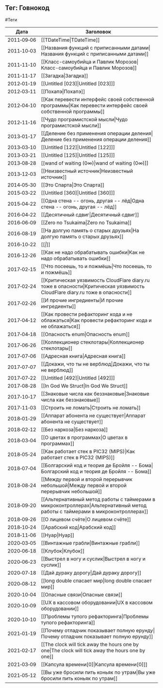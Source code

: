 ## Тег: Говнокод
#Теги

| Дата | Заголовок |
| --- | --- |
| 2011&#8209;09&#8209;06 | [[TDateTime\|TDateTime]] |
| 2011&#8209;10&#8209;03 | [[Названия функций с приписанными датами\|Названия функций с приписанными датами]] |
| 2011&#8209;11&#8209;10 | [[Класс-самоубийца и Павлик Морозов\|Класс-самоубийца и Павлик Морозов]] |
| 2011&#8209;11&#8209;17 | [[Загадка\|Загадка]] |
| 2012&#8209;01&#8209;19 | [[Untitled [023]\|Untitled [023]]] |
| 2012&#8209;03&#8209;11 | [[Похапэ\|Похапэ]] |
| 2012&#8209;04&#8209;10 | [[Как перевести интерфейс своей собственной программы\|Как перевести интерфейс своей собственной программы]] |
| 2012&#8209;11&#8209;16 | [[Чудо програмистской мысли\|Чудо програмистской мысли]] |
| 2013&#8209;01&#8209;17 | [[Деление без применения операции деления\|Деление без применения операции деления]] |
| 2013&#8209;03&#8209;10 | [[Untitled [122]\|Untitled [122]]] |
| 2013&#8209;03&#8209;21 | [[Untitled [125]\|Untitled [125]]] |
| 2013&#8209;08&#8209;28 | [[wand of waiting (0∞)\|wand of waiting (0∞)]] |
| 2013&#8209;12&#8209;03 | [[Неизвестный источник\|Неизвестный источник]] |
| 2014&#8209;05&#8209;30 | [[Это Спарта\|Это Спарта]] |
| 2015&#8209;03&#8209;22 | [[Untitled [360]\|Untitled [360]]] |
| 2015&#8209;04&#8209;22 | [[Одна стена -- огонь, другая -- лёд\|Одна стена -- огонь, другая -- лёд]] |
| 2016&#8209;04&#8209;22 | [[Десятичный сдвиг\|Десятичный сдвиг]] |
| 2016&#8209;06&#8209;09 | [[Zero no Tsukaima\|Zero no Tsukaima]] |
| 2016&#8209;08&#8209;19 | [[На долгую память о старых друзьях\|На долгую память о старых друзьях]] |
| 2016&#8209;10&#8209;22 | [[_\|_]] |
| 2016&#8209;12&#8209;26 | [[Как не надо обрабатывать ошибки\|Как не надо обрабатывать ошибки]] |
| 2017&#8209;02&#8209;15 | [[Что посеешь, то и пожмёшь\|Что посеешь, то и пожмёшь]] |
| 2017&#8209;02&#8209;24 | [[Критическая уязвимость CloudFlare diary.ru тоже в опасности\|Критическая уязвимость CloudFlare diary.ru тоже в опасности]] |
| 2017&#8209;02&#8209;26 | [[И прочие ингредиенты\|И прочие ингредиенты]] |
| 2017&#8209;04&#8209;12 | [[Как провести рефакторинг кода и не облажаться\|Как провести рефакторинг кода и не облажаться]] |
| 2017&#8209;04&#8209;18 | [[Опасность enum\|Опасность enum]] |
| 2017&#8209;06&#8209;26 | [[Коллекционер стеклотары\|Коллекционер стеклотары]] |
| 2017&#8209;07&#8209;06 | [[Адресная книга\|Адресная книга]] |
| 2017&#8209;07&#8209;07 | [[Докажи, что ты не верблюд\|Докажи, что ты не верблюд]] |
| 2017&#8209;07&#8209;22 | [[Untitled [492]\|Untitled [492]]] |
| 2017&#8209;08&#8209;28 | [[In God We Struct\|In God We Struct]] |
| 2017&#8209;10&#8209;17 | [[Знаковые числа как беззнаковые\|Знаковые числа как беззнаковые]] |
| 2017&#8209;11&#8209;03 | [[Строить не ломать\|Строить не ломать]] |
| 2018&#8209;01&#8209;29 | [[Аппарат абонента не существует\|Аппарат абонента не существует]] |
| 2018&#8209;02&#8209;12 | [[Без наркоза\|Без наркоза]] |
| 2018&#8209;03&#8209;04 | [[О цветах в программах\|О цветах в программах]] |
| 2018&#8209;05&#8209;24 | [[Как работает стек в PIC32 (MIPS)\|Как работает стек в PIC32 (MIPS)]] |
| 2018&#8209;07&#8209;04 | [[Болгарский код и теория де Бройля -- Бома\|Болгарский код и теория де Бройля -- Бома]] |
| 2018&#8209;08&#8209;24 | [[Между первой и второй перерывчик небольшой\|Между первой и второй перерывчик небольшой]] |
| 2018&#8209;09&#8209;20 | [[Альтернативный метод работы с таймерами в микроконтроллерах\|Альтернативный метод работы с таймерами в микроконтроллерах]] |
| 2018&#8209;09&#8209;26 | [[О лицевом счёте\|О лицевом счёте]] |
| 2018&#8209;10&#8209;24 | [[Арабский код\|Арабский код]] |
| 2018&#8209;11&#8209;06 | [[Нуар\|Нуар]] |
| 2020&#8209;03&#8209;05 | [[Винтажные грабли\|Винтажные грабли]] |
| 2020&#8209;06&#8209;18 | [[Клубок\|Клубок]] |
| 2020&#8209;06&#8209;23 | [[Выстрел в ногу и суслик\|Выстрел в ногу и суслик]] |
| 2020&#8209;07&#8209;18 | [[Дай дураку дорогу\|Дай дураку дорогу]] |
| 2020&#8209;08&#8209;12 | [[long double спасает мир\|long double спасает мир]] |
| 2020&#8209;10&#8209;04 | [[Опасные связи\|Опасные связи]] |
| 2020&#8209;10&#8209;09 | [[UX в кассовом оборудовании\|UX в кассовом оборудовании]] |
| 2020&#8209;10&#8209;10 | [[Проблемы тупого рефакторинга\|Проблемы тупого рефакторинга]] |
| 2021&#8209;01&#8209;19 | [[Почему отладчик показывает полную ерунду\|Почему отладчик показывает полную ерунду]] |
| 2021&#8209;02&#8209;17 | [[The clock will tick away the hours one by one\|The clock will tick away the hours one by one]] |
| 2021&#8209;03&#8209;09 | [[Капсула времени[0]\|Капсула времени[0]]] |
| 2021&#8209;05&#8209;12 | [[Вы уже бросили пить коньяк по утрам\|Вы уже бросили пить коньяк по утрам]] |
